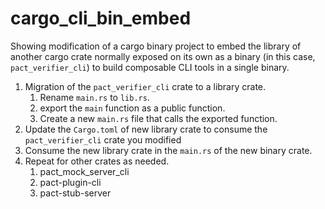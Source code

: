 # cargo_cli_bin_embed

Showing modification of a cargo binary project to embed the library of another cargo crate normally exposed on its own as a binary (in this case, `pact_verifier_cli`) to build composable CLI tools in a single binary.

1. Migration of the `pact_verifier_cli` crate to a library crate.
   1. Rename `main.rs` to `lib.rs`.
   2. export the `main` function as a public function.
   3. Create a new `main.rs` file that calls the exported function.
2. Update the `Cargo.toml` of new library crate to consume the `pact_verifier_cli` crate you modified
3. Consume the new library crate in the `main.rs` of the new binary crate.
4. Repeat for other crates as needed.
   1. pact_mock_server_cli
   2. pact-plugin-cli
   3. pact-stub-server